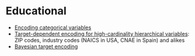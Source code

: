 # Educational
- [Encoding categorical variables](https://heartbeat.fritz.ai/hands-on-with-feature-engineering-techniques-encoding-categorical-variables-be4bc0715394)
- [Target-dependent encoding for high-cardinality hierarchical variables](https://towardsdatascience.com/extending-target-encoding-443aa9414cae): ZIP codes, industry codes (NAICS in USA, CNAE in Spain) and alikes
- [Bayesian target encoding](https://towardsdatascience.com/target-encoding-and-bayesian-target-encoding-5c6a6c58ae8c)
